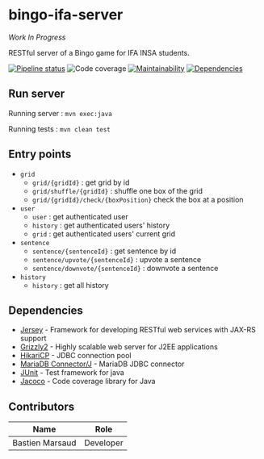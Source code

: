 # bingo-ifa-server
*Work In Progress*

RESTful server of a Bingo game for IFA INSA students.

[![Pipeline status](http://git.mouseover.fr/bmarsaud/bingo-ifa-server/badges/master/build.svg)](https://git.mouseover.fr/bmarsaud/bingo-ifa-server/pipelines)
![Code coverage](http://git.mouseover.fr/bmarsaud/bingo-ifa-server/badges/master/coverage.svg)
[![Maintainability](https://api.codeclimate.com/v1/badges/90e743573944222a4323/maintainability)](https://codeclimate.com/github/TheZopo/bingo-ifa-server/maintainability)
[![Dependencies](https://app.updateimpact.com/badge/1080871293970157568/bingo-ifa-server.svg?config=test)](https://app.updateimpact.com/latest/1080871293970157568/bingo-ifa-server)

## Run server
Running server : `mvn exec:java`

Running tests : `mvn clean test`

## Entry points
* `grid`
    * `grid/{gridId}` : get grid by id
    * `grid/shuffle/{gridId}` : shuffle one box of the grid
    * `grid/{gridId}/check/{boxPosition}` check the box at a position
* `user`
    * `user` : get authenticated user
    * `history` : get authenticated users' history
    * `grid` : get authenticated users' current grid
* `sentence`
    * `sentence/{sentenceId}` : get sentence by id
    * `sentence/upvote/{sentenceId}` : upvote a sentence
    * `sentence/downvote/{sentenceId}` : downvote a sentence
* `history`
    * `history` : get all history

## Dependencies
* [Jersey](https://jersey.github.io/) - Framework for developing RESTful web services with JAX-RS support
* [Grizzly2](https://javaee.github.io/grizzly/) - Highly scalable web server for J2EE applications
* [HikariCP](https://brettwooldridge.github.io/HikariCP/) - JDBC connection pool
* [MariaDB Connector/J](https://mariadb.com/kb/en/library/about-mariadb-connector-j/) - MariaDB JDBC connector
* [JUnit](https://junit.org/junit5/) - Test framework for java
* [Jacoco](https://www.jacoco.org/jacoco/) - Code coverage library for Java

## Contributors

|Name|Role|
|---|---|
|Bastien Marsaud|Developer|